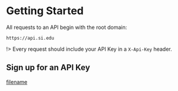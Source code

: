 <!-- Intro -->
# Getting Started

All requests to an API begin with the root domain: 

```shell
https://api.si.edu
```

!> Every request should include your API Key in a `X-Api-Key` header. 

## Sign up for an API Key

[filename](_includes/api_key_form.html ':include')

